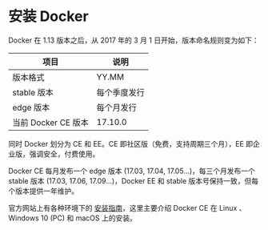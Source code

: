 # 安装 Docker

Docker 在 1.13 版本之后，从 2017 年的 3 月 1 日开始，版本命名规则变为如下：

项目              | 说明
--------------- | -------
版本格式            | YY.MM
stable 版本       | 每个季度发行
edge 版本         | 每个月发行
当前 Docker CE 版本 | 17.10.0

同时 Docker 划分为 CE 和 EE。CE 即社区版（免费，支持周期三个月），EE 即企业版，强调安全，付费使用。

Docker CE 每月发布一个 edge 版本 (17.03, 17.04, 17.05...)，每三个月发布一个 stable 版本 (17.03, 17.06, 17.09...)，Docker EE 和 stable 版本号保持一致，但每个版本提供一年维护。

官方网站上有各种环境下的 [安装指南](https://docs.docker.com/engine/installation/)，这里主要介绍 Docker CE 在 Linux 、Windows 10 (PC) 和 macOS 上的安装。

